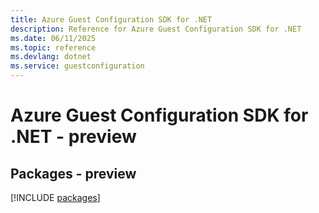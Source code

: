 ```yaml
---
title: Azure Guest Configuration SDK for .NET
description: Reference for Azure Guest Configuration SDK for .NET
ms.date: 06/11/2025
ms.topic: reference
ms.devlang: dotnet
ms.service: guestconfiguration
---
```

# Azure Guest Configuration SDK for .NET - preview
## Packages - preview
[!INCLUDE [packages](guest-configuration-index.md)]